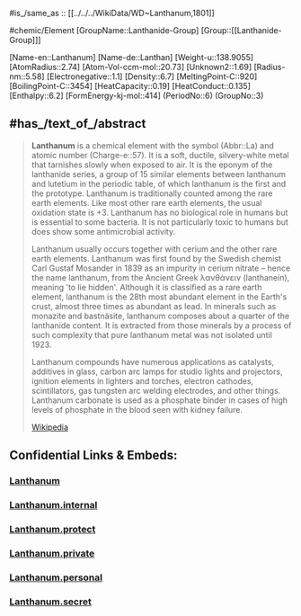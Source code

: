 ﻿---
type: Element
SpocWebEntityId: 21953
has_id_wikidata: Q1801
made_from_material:
- '[[_Standards/WikiData/WD~gysinite-(La),112961300]]'
- '[[_Standards/WikiData/WD~dissakisite-(La),973640]]'
- '[[_Standards/WikiData/WD~retzian-(La),1118940]]'
- '[[_Standards/WikiData/WD~wakefieldite-(La),2540870]]'
- '[[_Standards/WikiData/WD~allanite-(La),3612346]]'
- '[[_Standards/WikiData/WD~ancylite-(La),3615274]]'
- '[[_Standards/WikiData/WD~arsenoflorencite-(La),3623972]]'
- '[[_Standards/WikiData/WD~bastnäsite-(La),3636138]]'
- '[[_Standards/WikiData/WD~belovite-(La),3637862]]'
- '[[_Standards/WikiData/WD~ferricerite-(LaCa),3665120]]'
- '[[_Standards/WikiData/WD~davidite-(La),3703648]]'
- '[[_Standards/WikiData/WD~ferronordite-(La),3743258]]'
- '[[_Standards/WikiData/WD~florencite-(La),3746700]]'
- '[[_Standards/WikiData/WD~hydroxylbastnäsite-(La),3787833]]'
- '[[_Standards/WikiData/WD~håleniusite-(La),3788068]]'
- '[[_Standards/WikiData/WD~iraqite-(La),3801849]]'
- '[[_Standards/WikiData/WD~kozoite-(La),3816712]]'
- '[[_Standards/WikiData/WD~kukharenkoite-(La),3817311]]'
- '[[_Standards/WikiData/WD~lanthanite-(La),3826951]]'
- '[[_Standards/WikiData/WD~manganiandrosite-(La),3844520]]'
- '[[_Standards/WikiData/WD~monazite-(La),3860582]]'
- '[[_Standards/WikiData/WD~nordite-(La),3878404]]'
- '[[_Standards/WikiData/WD~orthojoaquinite-(La),3886227]]'
- '[[_Standards/WikiData/WD~rémondite-(La),3932516]]'
- '[[_Standards/WikiData/WD~törnebohmite-(La),4001310]]'
- '[[_Standards/WikiData/WD~vanadoallanite-(La),17212987]]'
- '[[_Standards/WikiData/WD~arisite-(La),19799664]]'
- '[[_Standards/WikiData/WD~cordylite-(La),19833349]]'
- '[[_Standards/WikiData/WD~ferriallanite-(La),19833630]]'
- '[[_Standards/WikiData/WD~ferriandrosite-(La),19833631]]'
- '[[_Standards/WikiData/WD~ferriakasakaite-(La),19833629]]'
- '[[_Standards/WikiData/WD~fluocerite-(La),19833658]]'
- '[[_Standards/WikiData/WD~paratooite-(La),19861153]]'
- '[[_Standards/WikiData/WD~perrierite-(La),19861168]]'
- '[[_Standards/WikiData/WD~sazhinite-(La),19861261]]'
- '[[_Standards/WikiData/WD~stavelotite-(La),19861290]]'
- '[[_Standards/WikiData/WD~rhabdophane-(La),19862120]]'
- '[[_Standards/WikiData/WD~dyrnaesite-(La),19862341]]'
- '[[_Standards/WikiData/WD~parisite-(La),26981134]]'
- '[[_Standards/WikiData/WD~manganiakasakaite-(La),37247691]]'
- '[[_Standards/WikiData/WD~petersite-(La),52407127]]'
- '[[_Standards/WikiData/WD~gasparite-(La),58835480]]'
- '[[_Standards/WikiData/WD~ferriperbøeite-(La),58903575]]'
- '[[_Standards/WikiData/WD~radekškodaite-(La),58903593]]'
- '[[_Standards/WikiData/WD~perbøeite-(La),61478660]]'
- '[[_Standards/WikiData/WD~percleveite-(La),76769471]]'
- '[[_Standards/WikiData/WD~alexkuznetsovite-(La),80200519]]'
- '[[_Standards/WikiData/WD~biraite-(La),98580504]]'
- '[[_Standards/WikiData/WD~haitaite-(La),106623107]]'
- '[[_Standards/WikiData/WD~graulichite-(La),106623144]]'
- '[[_Standards/WikiData/WD~calcioancylite-(La),111110012]]'
video: "http://commons.wikimedia.org/wiki/Special:FilePath/Lanthanum%20element%20produced%20by%20Chemcraft.webm"
electron_configuration:
- "1s² 2s² 2p⁶ 3s² 3p⁶ 4s² 4d¹⁰ 4p⁶ 5s² 5d¹⁰ 5p⁶ 6s² 6d¹"
- "[Xe] 6s² 6d¹"
time_of_discovery_or_invention: "1839"
followed_by: '[[_Standards/WikiData/WD~cerium,1385]]'
instance_of:
- "[[_Standards/WikiData/WD~chemical element,11344]]"
- "[[_Standards/WikiData/WD~chemical substance,79529]]"
electronegativity: 1.1
atomic_number: 57
ionic_radius:
- 1.03
- 1.16
- 1.27
- 1.36
PubChem_CID: 23926
ZVG_number: 7570
Gmelin_number: 16203
chemical_formula: La
element_symbol: La
OmegaWiki_Defined_Meaning: 160966
Commons_gallery: Lanthanum
Commons_category: Lanthanum
mass: 138.90547
part_of:
- "[[_Standards/WikiData/WD~group 3,108307]]"
- "[[_Standards/WikiData/WD~period 6,239813]]"
location_of_discovery: "[[_Standards/WikiData/WD~Karolinska Institutet,219564]]"
discoverer_or_inventor: "[[_Standards/WikiData/WD~Carl Gustaf Mosander,468316]]"
described_by_source:
- "[[_Standards/WikiData/WD~Brockhaus and Efron Encyclopedic Dictionary,602358]]"
- "[[_Standards/WikiData/WD~Encyclopædia Britannica 11th edition,867541]]"
- "[[_Standards/WikiData/WD~Armenian Soviet Encyclopedia,2657718]]"
- "[[_Standards/WikiData/WD~Small Brockhaus and Efron Encyclopedic Dictionary,19180675]]"
- "[[_Standards/WikiData/WD~Meyers Konversations-Lexikon, 4th edition (1885–1890),19219752]]"
- "[[_Standards/WikiData/WD~Great Soviet Encyclopedia (1926–1947),20078554]]"
image: "http://commons.wikimedia.org/wiki/Special:FilePath/Lanthan%201-cropflipped.jpg"
canonical_SMILES: '[La]'
EC_number: 231-099-0
UNII: 6I3K30563S
CAS_Registry_Number: 7439-91-0
UMLS_CUI: C0023031
MeSH_tree_code:
- D01.268.558.362.500
- D01.552.550.399.500
DSSTOX_compound_identifier: DTXCID8047638
InChIKey: FZLIPJUXYLNCLC-UHFFFAOYSA-N
InChI: InChI=1S/La
Unicode_character: 鑭
named_after: '[[_Standards/WikiData/WD~hiding,30301727]]'
different_from: '[[_Standards/WikiData/WD~La,37276728]]'
---

#is_/same_as :: [[../../../WikiData/WD~Lanthanum,1801]] 


#chemic/Element 
[GroupName::Lanthanide-Group]
[Group::[[Lanthanide-Group]]]



[Name-en::Lanthanum]
[Name-de::Lanthan]
[Weight-u::138.9055]
[AtomRadius::2.74]
[Atom-Vol-ccm-mol::20.73]
[Unknown2::1.69]
[Radius-nm::5.58]
[Electronegative::1.1]
[Density::6.7]
[MeltingPoint-C::920]
[BoilingPoint-C::3454]
[HeatCapacity::0.19]
[HeatConduct::0.135]
[Enthalpy::6.2]
[FormEnergy-kj-mol::414]
(PeriodNo::6)
(GroupNo::3)

## #has_/text_of_/abstract 


> **Lanthanum** is a chemical element with the symbol (Abbr::La) and atomic number (Charge-e::57). It is a soft, ductile, silvery-white metal that tarnishes slowly when exposed to air. It is the eponym of the lanthanide series, a group of 15 similar elements between lanthanum and lutetium in the periodic table, of which lanthanum is the first and the prototype. Lanthanum is traditionally counted among the rare earth elements. Like most other rare earth elements, the usual oxidation state is +3. Lanthanum has no biological role in humans but is essential to some bacteria. It is not particularly toxic to humans but does show some antimicrobial activity.
>
> Lanthanum usually occurs together with cerium and the other rare earth elements. Lanthanum was first found by the Swedish chemist Carl Gustaf Mosander in 1839 as an impurity in cerium nitrate – hence the name lanthanum, from the Ancient Greek λανθάνειν (lanthanein), meaning 'to lie hidden'. Although it is classified as a rare earth element, lanthanum is the 28th most abundant element in the Earth's crust, almost three times as abundant as lead. In minerals such as monazite and bastnäsite, lanthanum composes about a quarter of the lanthanide content. It is extracted from those minerals by a process of such complexity that pure lanthanum metal was not isolated until 1923.
>
> Lanthanum compounds have numerous applications as catalysts, additives in glass, carbon arc lamps for studio lights and projectors, ignition elements in lighters and torches, electron cathodes, scintillators, gas tungsten arc welding electrodes, and other things. Lanthanum carbonate is used as a phosphate binder in cases of high levels of phosphate in the blood seen with kidney failure.
>
> [Wikipedia](https://en.wikipedia.org/wiki/Lanthanum)

## Confidential Links & Embeds: 

### [Lanthanum](/_public/chemic/chemic~Elements/Lanthanide-Group/Lanthanum.md) 

### [Lanthanum.internal](/_internal/chemic/chemic~Elements/Lanthanide-Group/Lanthanum.internal.md) 

### [Lanthanum.protect](/_protect/chemic/chemic~Elements/Lanthanide-Group/Lanthanum.protect.md) 

### [Lanthanum.private](/_private/chemic/chemic~Elements/Lanthanide-Group/Lanthanum.private.md) 

### [Lanthanum.personal](/_personal/chemic/chemic~Elements/Lanthanide-Group/Lanthanum.personal.md) 

### [Lanthanum.secret](/_secret/chemic/chemic~Elements/Lanthanide-Group/Lanthanum.secret.md) 
